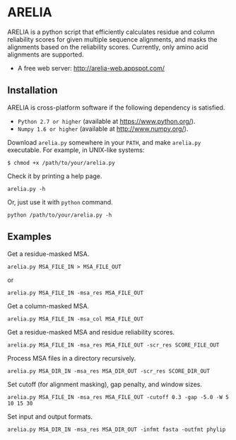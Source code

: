 # ARELIA

ARELIA is a python script that efficiently calculates residue and column reliability scores for given multiple sequence alignments, and masks the alignments based on the reliability scores. Currently, only amino acid alignments are supported.
* A free web server: http://arelia-web.appspot.com/


## Installation

ARELIA is cross-platform software if the following dependency is satisfied.

* `Python 2.7 or higher` (available at https://www.python.org/).
* `Numpy 1.6 or higher` (available at http://www.numpy.org/).

Download `arelia.py` somewhere in your `PATH`, and make `arelia.py` executable. For example, in UNIX-like systems:
```
$ chmod +x /path/to/your/arelia.py
```
Check it by printing a help page.
```
arelia.py -h
```
Or, just use it with `python` command.
```
python /path/to/your/arelia.py -h
```

## Examples

Get a residue-masked MSA.
```
arelia.py MSA_FILE_IN > MSA_FILE_OUT
```
or
```
arelia.py MSA_FILE_IN -msa_res MSA_FILE_OUT
```

Get a column-masked MSA.
```
arelia.py MSA_FILE_IN -msa_col MSA_FILE_OUT
```

Get a residue-masked MSA and residue reliability scores.
```
arelia.py MSA_FILE_IN -msa_res MSA_FILE_OUT -scr_res SCORE_FILE_OUT
```

Process MSA files in a directory recursively.
```
arelia.py MSA_DIR_IN -msa_res MSA_DIR_OUT -scr_res SCORE_DIR_OUT
```

Set cutoff (for alignment masking), gap penalty, and window sizes.
```
arelia.py MSA_FILE_IN -msa_res MSA_FILE_OUT -cutoff 0.3 -gap -5.0 -W 5 10 15 30
```

Set input and output formats.
```    
arelia.py MSA_DIR_IN -msa_res MSA_DIR_OUT -infmt fasta -outfmt phylip
```





